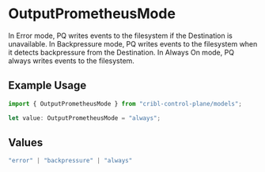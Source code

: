 # OutputPrometheusMode

In Error mode, PQ writes events to the filesystem if the Destination is unavailable. In Backpressure mode, PQ writes events to the filesystem when it detects backpressure from the Destination. In Always On mode, PQ always writes events to the filesystem.

## Example Usage

```typescript
import { OutputPrometheusMode } from "cribl-control-plane/models";

let value: OutputPrometheusMode = "always";
```

## Values

```typescript
"error" | "backpressure" | "always"
```
